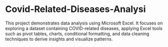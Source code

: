 # Covid-Related-Diseases-Analysi
This project demonstrates data analysis using Microsoft Excel. It focuses on exploring a dataset containing COVID-related diseases, applying Excel tools such as pivot tables, charts, conditional formatting, and data cleaning techniques to derive insights and visualize patterns.
